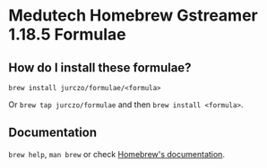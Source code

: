 # Medutech Homebrew Gstreamer 1.18.5 Formulae

## How do I install these formulae?

`brew install jurczo/formulae/<formula>`

Or `brew tap jurczo/formulae` and then `brew install <formula>`.

## Documentation

`brew help`, `man brew` or check [Homebrew's documentation](https://docs.brew.sh).

